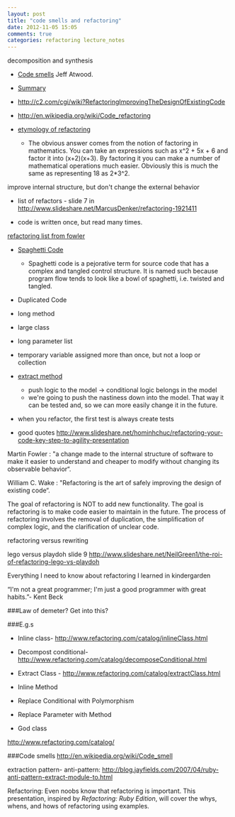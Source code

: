```yaml
---
layout: post
title: "code smells and refactoring"
date: 2012-11-05 15:05
comments: true
categories: refactoring lecture_notes
---
```


decomposition and synthesis

- [Code smells](http://www.codinghorror.com/blog/2006/05/code-smells.html) Jeff Atwood.
- [Summary](http://www.cs.usfca.edu/~parrt/course/601/lectures/refactoring/refactoring.html)
- http://c2.com/cgi/wiki?RefactoringImprovingTheDesignOfExistingCode

- http://en.wikipedia.org/wiki/Code_refactoring
- [etymology of refactoring](http://martinfowler.com/bliki/EtymologyOfRefactoring.html)
  - The obvious answer comes from the notion of factoring in mathematics. You can take an expressions such as x^2 + 5x + 6 and factor it into (x+2)(x+3). By factoring it you can make a number of mathematical operations much easier. Obviously this is much the same as representing 18 as 2*3^2. 

improve internal structure, but don't change the external behavior

- list of refactors - slide 7 in <http://www.slideshare.net/MarcusDenker/refactoring-1921411>

- code is written once, but read many times.


[refactoring list from fowler](http://www.refactoring.com/catalog/index.html)


  - [Spaghetti Code](http://en.wikipedia.org/wiki/Spaghetti_code)
    - Spaghetti code is a pejorative term for source code that has a complex and tangled control structure. It is named such because program flow tends to look like a bowl of spaghetti, i.e. twisted and tangled.

  - Duplicated Code
  - long method
  - large class
  - long parameter list
  - temporary variable assigned more than once, but not a loop or collection

  - [extract method](http://www.refactoring.com/catalog/extractMethod.html)
    - push logic to the model -> conditional logic belongs in the model
    - we're going to push the nastiness down into the model. That way it can be tested and, so we can more easily change it in the future. 

  - when you refactor, the first test is always create tests

  - good quotes <http://www.slideshare.net/hominhchuc/refactoring-your-code-key-step-to-agility-presentation>

  Martin Fowler : "a change made to the internal structure of software to make it easier to understand and cheaper to modify without changing its observable behavior“.

  William C. Wake : "Refactoring is the art of safely improving the design of existing code“.

  The goal of refactoring is NOT to add new functionality.
  The goal is refactoring is to make code easier to maintain in the future.
  The process of refactoring involves the removal of duplication, the simplification of complex logic, and the clarification of unclear code.

  refactoring versus rewriting

  lego versus playdoh slide 9 <http://www.slideshare.net/NeilGreen1/the-roi-of-refactoring-lego-vs-playdoh>

  Everything I need to know about refactoring I learned in kindergarden

   “I'm not a great programmer; I'm just a good programmer with great habits.”- Kent Beck

###Law of demeter?
  Get into this?
   
###E.g.s
- Inline class- <http://www.refactoring.com/catalog/inlineClass.html>
- Decompost conditional-  <http://www.refactoring.com/catalog/decomposeConditional.html>
- Extract Class - <http://www.refactoring.com/catalog/extractClass.html>
- Inline Method
- Replace Conditional with Polymorphism
- Replace Parameter with Method

- God class

<http://www.refactoring.com/catalog/>

###Code smells
<http://en.wikipedia.org/wiki/Code_smell>

extraction pattern- anti-pattern:
<http://blog.jayfields.com/2007/04/ruby-anti-pattern-extract-module-to.html>

Refactoring:
Even noobs know that refactoring is important. This presentation, inspired by <em>Refactoring: Ruby Edition</em>, will cover the whys, whens, and hows of refactoring using examples.